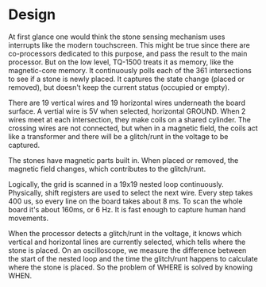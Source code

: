 # Design
At first glance one would think the stone sensing mechanism uses interrupts like the modern touchscreen. This might be true since there are co-processors dedicated to this purpose, and pass the result to the main processor. But on the low level, TQ-1500 treats it as memory, like the magnetic-core memory. It continuously polls each of the 361 intersections to see if a stone is newly placed. It captures the state change (placed or removed), but doesn't keep the current status (occupied or empty).

There are 19 vertical wires and 19 horizontal wires underneath the board surface. A vertial wire is 5V when selected, horizontal GROUND. When 2 wires meet at each intersection, they make coils on a shared cylinder. The crossing wires are not connected, but when in a magnetic field, the coils act like a transformer and there will be a glitch/runt in the voltage to be captured.

The stones have magnetic parts built in. When placed or removed, the magnetic field changes, which contributes to the glitch/runt.

Logically, the grid is scanned in a 19x19 nested loop continuously. Physically, shift registers are used to select the next wire. Every step takes 400 us, so every line on the board takes about 8 ms. To scan the whole board it's about 160ms, or 6 Hz. It is fast enough to capture human hand movements.

When the processor detects a glitch/runt in the voltage, it knows which vertical and horizontal lines are currently selected, which tells where the stone is placed. On an oscilloscope, we measure the difference between the start of the nested loop and the time the glitch/runt happens to calculate where the stone is placed. So the problem of WHERE is solved by knowing WHEN.
